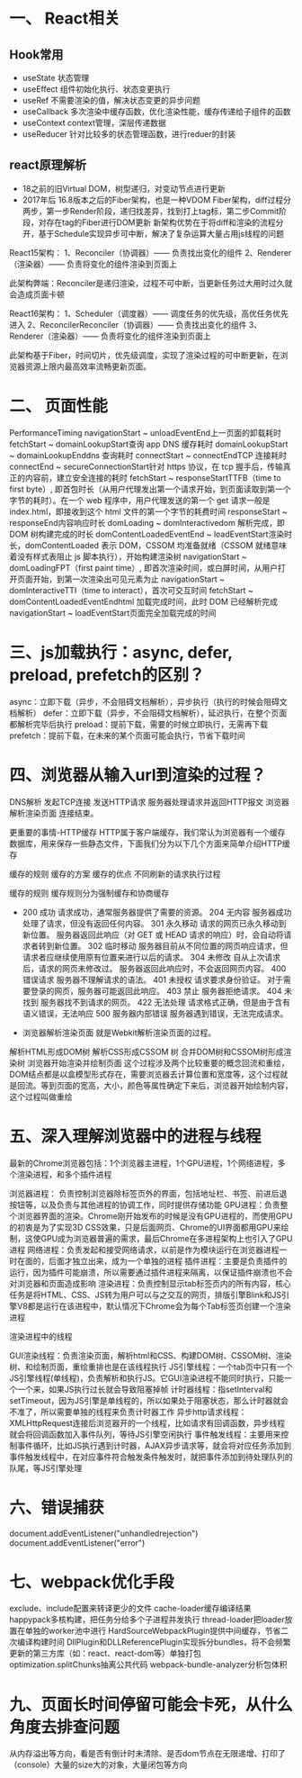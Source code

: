# 一、 React相关
## Hook常用
* useState 状态管理
* useEffect 组件初始化执行、状态变更执行
* useRef 不需要渲染的值，解决状态变更的异步问题
* useCallback 多次渲染中缓存函数，优化渲染性能，缓存传递给子组件的函数
* useContext context管理，深层传递数据
* useReducer 针对比较多的状态管理函数，进行reduer的封装

## react原理解析
* 18之前的旧Virtual DOM，树型递归，对变动节点进行更新
* 2017年后 16.8版本之后的Fiber架构，也是一种VDOM
Fiber架构，diff过程分两步，第一步Render阶段，递归找差异，找到打上tag标，第二步Commit阶段，对存在tag的Fiber进行DOM更新
新架构优势在于将diff和渲染的流程分开，基于Schedule实现异步可中断，解决了复杂运算大量占用js线程的问题

React15架构：
1、Reconciler（协调器）—— 负责找出变化的组件
2、Renderer（渲染器）—— 负责将变化的组件渲染到页面上

此架构弊端：Reconciler是递归渲染，过程不可中断，当更新任务过大用时过久就会造成页面卡顿

React16架构：
1、Scheduler（调度器）—— 调度任务的优先级，高优任务优先进入
2、ReconcilerReconciler（协调器）—— 负责找出变化的组件
3、Renderer（渲染器）—— 负责将变化的组件渲染到页面上

此架构基于Fiber，时间切片，优先级调度，实现了渲染过程的可中断更新，在浏览器资源上限内最高效率流畅更新页面。

# 二、 页面性能
PerformanceTiming
navigationStart ~ unloadEventEnd上一页面的卸载耗时
fetchStart ~ domainLookupStart查询 app DNS 缓存耗时
domainLookupStart ~ domainLookupEnddns 查询耗时
connectStart ~ connectEndTCP 连接耗时
connectEnd ~ secureConnectionStart针对 https 协议，在 tcp 握手后，传输真正的内容前，建立安全连接的耗时
fetchStart ~ responseStartTTFB（time to first byte）, 即首包时长（从用户代理发出第一个请求开始，到页面读取到第一个字节的耗时）。在一个 web 程序中，用户代理发送的第一个 get 请求一般是 index.html，即接收到这个 html 文件的第一个字节的耗费时间
responseStart ~ responseEnd内容响应时长
domLoading ~ domInteractivedom 解析完成，即 DOM 树构建完成的时长
domContentLoadedEventEnd ~ loadEventStart渲染时长，domContentLoaded 表示 DOM，CSSOM 均准备就绪（CSSOM 就绪意味着没有样式表阻止 js 脚本执行），开始构建渲染树
navigationStart ~ domLoadingFPT（first paint time）, 即首次渲染时间，或白屏时间，从用户打开页面开始，到第一次渲染出可见元素为止
navigationStart ~ domInteractiveTTI（time to interact），首次可交互时间
fetchStart ~ domContentLoadedEventEndhtml 加载完成时间，此时 DOM 已经解析完成
navigationStart ~ loadEventStart页面完全加载完成的时间

# 三、js加载执行：async, defer, preload, prefetch的区别？

async：立即下载（异步，不会阻碍文档解析），异步执行（执行的时候会阻碍文档解析）
defer：立即下载（异步，不会阻碍文档解析），延迟执行，在整个页面都解析完毕后执行
preload：提前下载，需要的时候立即执行，无需再下载
prefetch：提前下载，在未来的某个页面可能会执行，节省下载时间

# 四、浏览器从输入url到渲染的过程？

DNS解析
发起TCP连接
发送HTTP请求
服务器处理请求并返回HTTP报文
浏览器解析渲染页面
连接结束。

更重要的事情-HTTP缓存
HTTP属于客户端缓存，我们常认为浏览器有一个缓存数据库，用来保存一些静态文件，下面我们分为以下几个方面来简单介绍HTTP缓存

缓存的规则
缓存的方案
缓存的优点
不同刷新的请求执行过程

缓存的规则
缓存规则分为强制缓存和协商缓存

* 200 成功
请求成功，通常服务器提供了需要的资源。
204 无内容
服务器成功处理了请求，但没有返回任何内容。
301 永久移动
请求的网页已永久移动到新位置。 服务器返回此响应（对 GET 或 HEAD 请求的响应）时，会自动将请求者转到新位置。
302 临时移动
服务器目前从不同位置的网页响应请求，但请求者应继续使用原有位置来进行以后的请求。
304 未修改
自从上次请求后，请求的网页未修改过。 服务器返回此响应时，不会返回网页内容。
400 错误请求
服务器不理解请求的语法。
401 未授权
请求要求身份验证。 对于需要登录的网页，服务器可能返回此响应。
403 禁止
服务器拒绝请求。
404 未找到
服务器找不到请求的网页。
422 无法处理
请求格式正确，但是由于含有语义错误，无法响应
500 服务器内部错误
服务器遇到错误，无法完成请求。

* 浏览器解析渲染页面
就是Webkit解析渲染页面的过程。

解析HTML形成DOM树
解析CSS形成CSSOM 树
合并DOM树和CSSOM树形成渲染树
浏览器开始渲染并绘制页面
这个过程涉及两个比较重要的概念回流和重绘，DOM结点都是以盒模型形式存在，需要浏览器去计算位置和宽度等，这个过程就是回流。等到页面的宽高，大小，颜色等属性确定下来后，浏览器开始绘制内容，这个过程叫做重绘

# 五、深入理解浏览器中的进程与线程

最新的Chrome浏览器包括：1个浏览器主进程，1个GPU进程，1个网络进程，多个渲染进程，和多个插件进程

浏览器进程： 负责控制浏览器除标签页外的界面，包括地址栏、书签、前进后退按钮等，以及负责与其他进程的协调工作，同时提供存储功能
GPU进程：负责整个浏览器界面的渲染。Chrome刚开始发布的时候是没有GPU进程的，而使用GPU的初衷是为了实现3D CSS效果，只是后面网页、Chrome的UI界面都用GPU来绘制，这使GPU成为浏览器普遍的需求，最后Chrome在多进程架构上也引入了GPU进程
网络进程：负责发起和接受网络请求，以前是作为模块运行在浏览器进程一时在面的，后面才独立出来，成为一个单独的进程
插件进程：主要是负责插件的运行，因为插件可能崩溃，所以需要通过插件进程来隔离，以保证插件崩溃也不会对浏览器和页面造成影响
渲染进程：负责控制显示tab标签页内的所有内容，核心任务是将HTML、CSS、JS转为用户可以与之交互的网页，排版引擎Blink和JS引擎V8都是运行在该进程中，默认情况下Chrome会为每个Tab标签页创建一个渲染进程

渲染进程中的线程

GUI渲染线程：负责渲染页面，解析html和CSS、构建DOM树、CSSOM树、渲染树、和绘制页面，重绘重排也是在该线程执行
JS引擎线程：一个tab页中只有一个JS引擎线程(单线程)，负责解析和执行JS。它GUI渲染进程不能同时执行，只能一个一个来，如果JS执行过长就会导致阻塞掉帧
计时器线程：指setInterval和setTimeout，因为JS引擎是单线程的，所以如果处于阻塞状态，那么计时器就会不准了，所以需要单独的线程来负责计时器工作
异步http请求线程： XMLHttpRequest连接后浏览器开的一个线程，比如请求有回调函数，异步线程就会将回调函数加入事件队列，等待JS引擎空闲执行
事件触发线程：主要用来控制事件循环，比如JS执行遇到计时器，AJAX异步请求等，就会将对应任务添加到事件触发线程中，在对应事件符合触发条件触发时，就把事件添加到待处理队列的队尾，等JS引擎处理

# 六、错误捕获
document.addEventListener("unhandledrejection")
document.addEventListener("error")

# 七、webpack优化手段

exclude、include配置来转译更少的文件
cache-loader缓存编译结果
happypack多核构建，把任务分给多个子进程并发执行
thread-loader把loader放置在单独的worker池中进行
HardSourceWebpackPlugin提供中间缓存，节省二次编译构建时间
DllPlugin和DLLReferencePlugin实现拆分bundles，将不会频繁更新的第三方库（如：react、react-dom等）单独打包
optimization.splitChunks抽离公共代码
webpack-bundle-analyzer分析包体积

# 九、页面长时间停留可能会卡死，从什么角度去排查问题
从内存溢出等方向，看是否有倒计时未清除、是否dom节点在无限递增、打印了（console）大量的size大的对象，大量闭包等方向
